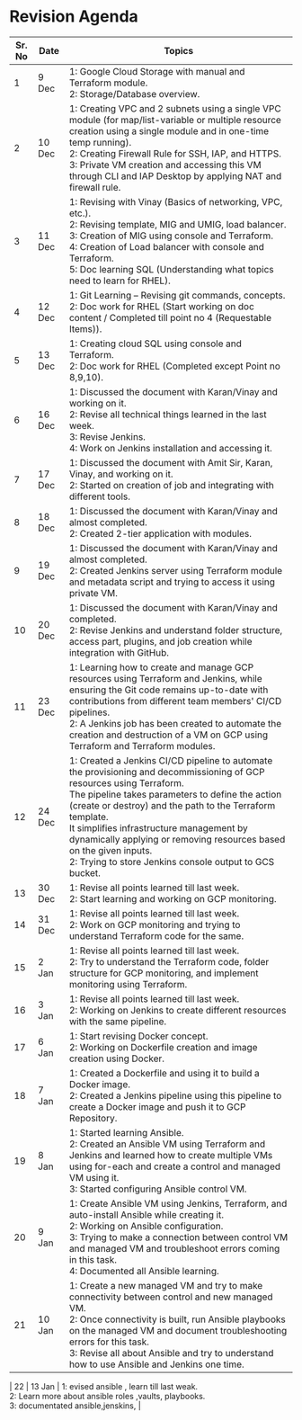 # Revision Agenda

| Sr. No | Date      | Topics                                                                                                                                                                                                                                                                             |
|--------|-----------|------------------------------------------------------------------------------------------------------------------------------------------------------------------------------------------------------------------------------------------------------------------------------------|
| 1      | 9 Dec     | 1: Google Cloud Storage with manual and Terraform module. <br> 2: Storage/Database overview.                                                                                                                                                                                         |
| 2      | 10 Dec    | 1: Creating VPC and 2 subnets using a single VPC module (for map/list-variable or multiple resource creation using a single module and in one-time temp running). <br> 2: Creating Firewall Rule for SSH, IAP, and HTTPS. <br> 3: Private VM creation and accessing this VM through CLI and IAP Desktop by applying NAT and firewall rule. |
| 3      | 11 Dec    | 1: Revising with Vinay (Basics of networking, VPC, etc.). <br> 2: Revising template, MIG and UMIG, load balancer. <br> 3: Creation of MIG using console and Terraform. <br> 4: Creation of Load balancer with console and Terraform. <br> 5: Doc learning SQL (Understanding what topics need to learn for RHEL).   |
| 4      | 12 Dec    | 1: Git Learning – Revising git commands, concepts. <br> 2: Doc work for RHEL (Start working on doc content / Completed till point no 4 (Requestable Items)).                                                                                                                          |
| 5      | 13 Dec    | 1: Creating cloud SQL using console and Terraform. <br> 2: Doc work for RHEL (Completed except Point no 8,9,10).                                                                                                                                                                   |
| 6      | 16 Dec    | 1: Discussed the document with Karan/Vinay and working on it. <br> 2: Revise all technical things learned in the last week. <br> 3: Revise Jenkins. <br> 4: Work on Jenkins installation and accessing it.                                                                                                                        |
| 7      | 17 Dec    | 1: Discussed the document with Amit Sir, Karan, Vinay, and working on it. <br> 2: Started on creation of job and integrating with different tools.                                                                                                                                   |
| 8      | 18 Dec    | 1: Discussed the document with Karan/Vinay and almost completed. <br> 2: Created 2-tier application with modules.                                                                                                                                                                    |
| 9      | 19 Dec    | 1: Discussed the document with Karan/Vinay and almost completed. <br> 2: Created Jenkins server using Terraform module and metadata script and trying to access it using private VM.                                                                                           |
| 10     | 20 Dec    | 1: Discussed the document with Karan/Vinay and completed. <br> 2: Revise Jenkins and understand folder structure, access part, plugins, and job creation while integration with GitHub.                                                                                         |
| 11     | 23 Dec    | 1: Learning how to create and manage GCP resources using Terraform and Jenkins, while ensuring the Git code remains up-to-date with contributions from different team members' CI/CD pipelines. <br> 2: A Jenkins job has been created to automate the creation and destruction of a VM on GCP using Terraform and Terraform modules.   |
| 12     | 24 Dec    | 1: Created a Jenkins CI/CD pipeline to automate the provisioning and decommissioning of GCP resources using Terraform. <br> The pipeline takes parameters to define the action (create or destroy) and the path to the Terraform template. <br> It simplifies infrastructure management by dynamically applying or removing resources based on the given inputs. <br> 2: Trying to store Jenkins console output to GCS bucket. |
| 13     | 30 Dec    | 1: Revise all points learned till last week. <br> 2: Start learning and working on GCP monitoring.                                                                                                                                                                                     |
| 14     | 31 Dec    | 1: Revise all points learned till last week. <br> 2: Work on GCP monitoring and trying to understand Terraform code for the same.                                                                                                                                                   |
| 15     | 2 Jan     | 1: Revise all points learned till last week. <br> 2: Try to understand the Terraform code, folder structure for GCP monitoring, and implement monitoring using Terraform.                                                                                                            |
| 16     | 3 Jan     | 1: Revise all points learned till last week. <br> 2: Working on Jenkins to create different resources with the same pipeline.                                                                                                                                                         |
| 17     | 6 Jan     | 1: Start revising Docker concept. <br> 2: Working on Dockerfile creation and image creation using Docker.                                                                                                                                                                            |
| 18     | 7 Jan     | 1: Created a Dockerfile and using it to build a Docker image. <br> 2: Created a Jenkins pipeline using this pipeline to create a Docker image and push it to GCP Repository.                                                                                                        |
| 19     | 8 Jan     | 1: Started learning Ansible. <br> 2: Created an Ansible VM using Terraform and Jenkins and learned how to create multiple VMs using for-each and create a control and managed VM using it. <br> 3: Started configuring Ansible control VM.                            |
| 20     | 9 Jan     | 1: Create Ansible VM using Jenkins, Terraform, and auto-install Ansible while creating it. <br> 2: Working on Ansible configuration. <br> 3: Trying to make a connection between control VM and managed VM and troubleshoot errors coming in this task. <br> 4: Documented all Ansible learning. |
| 21     | 10 Jan    | 1: Create a new managed VM and try to make connectivity between control and new managed VM. <br> 2: Once connectivity is built, run Ansible playbooks on the managed VM and document troubleshooting errors for this task. <br> 3: Revise all about Ansible and try to understand how to use Ansible and Jenkins one time. |

| 22     | 13 Jan    | 1: evised ansible , learn till last weak. <br> 2: Learn more about ansible roles ,vaults, playbooks.  <br> 3: documentated ansible,jenskins,  |